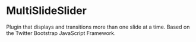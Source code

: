 MultiSlideSlider
================

Plugin that displays and transitions more than one slide at a time. Based on the Twitter Bootstrap JavaScript Framework.
